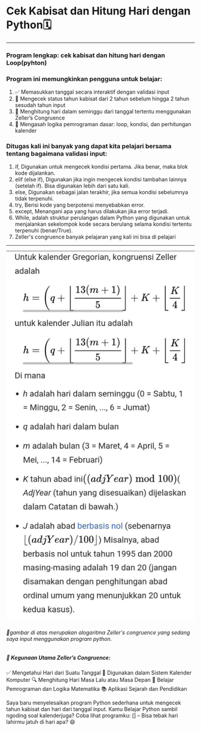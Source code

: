# Cek Kabisat dan Hitung Hari dengan Python🗓️
________________________________________________
### Program lengkap: cek kabisat dan hitung hari dengan Loop(pyhton)
### Program ini memungkinkan pengguna untuk belajar:
1. ✅ Memasukkan tanggal secara interaktif dengan validasi input
2. 🔁 Mengecek status tahun kabisat dari 2 tahun sebelum hingga 2 tahun sesudah tahun input
3. 📆 Menghitung hari dalam seminggu dari tanggal tertentu menggunakan Zeller’s Congruence
4. 🧠 Mengasah logika pemrograman dasar: loop, kondisi, dan perhitungan kalender
### Ditugas kali ini banyak yang dapat kita pelajari bersama tentang bagaimana validasi input:
1. if, Digunakan untuk mengecek kondisi pertama. Jika benar, maka blok kode dijalankan.
2. elif (else if), Digunakan jika ingin mengecek kondisi tambahan lainnya (setelah if). Bisa digunakan lebih dari satu kali.
3. else, Digunakan sebagai jalan terakhir, jika semua kondisi sebelumnya tidak terpenuhi.
4. try, Berisi kode yang berpotensi menyebabkan error.
5. except, Menangani apa yang harus dilakukan jika error terjadi.
6. While, adalah struktur perulangan dalam Python yang digunakan untuk menjalankan sekelompok kode secara berulang selama kondisi tertentu terpenuhi (benar/True).
7. Zeller's congruence
banyak pelajaran yang kali ini bisa di pelajari
___________________________________________
![alt](https://github.com/ulanndari/Task_Repository/blob/main/Zeller's%20congruence.jpeg?raw=true)
###### 🔢gambar di atas merupakan alogaritma Zeller's congruence yang sedang saya input menggunakan program python. 
##### 🧠 Kegunaan Utama Zeller’s Congruence:
✅ Mengetahui Hari dari Suatu Tanggal
📅 Digunakan dalam Sistem Kalender Komputer
🔍 Menghitung Hari Masa Lalu atau Masa Depan
🧩 Belajar Pemrograman dan Logika Matematika
📚 Aplikasi Sejarah dan Pendidikan

Saya baru menyelesaikan program Python sederhana untuk mengecek tahun kabisat dan hari dari tanggal input. Kamu Belajar Python sambil ngoding soal kalenderjuga?
Coba lihat programku: [] – Bisa tebak hari lahirmu jatuh di hari apa? 😄

